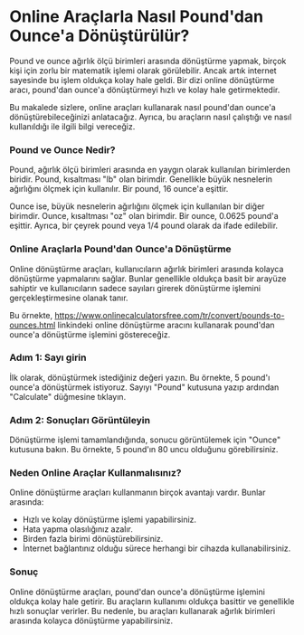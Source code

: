 Online Araçlarla Nasıl Pound'dan Ounce'a Dönüştürülür?
======================================================

Pound ve ounce ağırlık ölçü birimleri arasında dönüştürme yapmak, birçok kişi için zorlu bir matematik işlemi olarak görülebilir. Ancak artık internet sayesinde bu işlem oldukça kolay hale geldi. Bir dizi online dönüştürme aracı, pound'dan ounce'a dönüştürmeyi hızlı ve kolay hale getirmektedir.

Bu makalede sizlere, online araçları kullanarak nasıl pound'dan ounce'a dönüştürebileceğinizi anlatacağız. Ayrıca, bu araçların nasıl çalıştığı ve nasıl kullanıldığı ile ilgili bilgi vereceğiz.

### Pound ve Ounce Nedir?

Pound, ağırlık ölçü birimleri arasında en yaygın olarak kullanılan birimlerden biridir. Pound, kısaltması "lb" olan birimdir. Genellikle büyük nesnelerin ağırlığını ölçmek için kullanılır. Bir pound, 16 ounce'a eşittir.

Ounce ise, büyük nesnelerin ağırlığını ölçmek için kullanılan bir diğer birimdir. Ounce, kısaltması "oz" olan birimdir. Bir ounce, 0.0625 pound'a eşittir. Ayrıca, bir çeyrek pound veya 1/4 pound olarak da ifade edilebilir.

### Online Araçlarla Pound'dan Ounce'a Dönüştürme

Online dönüştürme araçları, kullanıcıların ağırlık birimleri arasında kolayca dönüştürme yapmalarını sağlar. Bunlar genellikle oldukça basit bir arayüze sahiptir ve kullanıcıların sadece sayıları girerek dönüştürme işlemini gerçekleştirmesine olanak tanır.

Bu örnekte, <https://www.onlinecalculatorsfree.com/tr/convert/pounds-to-ounces.html> linkindeki online dönüştürme aracını kullanarak pound'dan ounce'a dönüştürme işlemini göstereceğiz.

### Adım 1: Sayı girin

İlk olarak, dönüştürmek istediğiniz değeri yazın. Bu örnekte, 5 pound'ı ounce'a dönüştürmek istiyoruz. Sayıyı "Pound" kutusuna yazıp ardından "Calculate" düğmesine tıklayın.

### Adım 2: Sonuçları Görüntüleyin

Dönüştürme işlemi tamamlandığında, sonucu görüntülemek için "Ounce" kutusuna bakın. Bu örnekte, 5 pound'ın 80 uncu olduğunu görebilirsiniz.

### Neden Online Araçlar Kullanmalısınız?

Online dönüştürme araçları kullanmanın birçok avantajı vardır. Bunlar arasında:

- Hızlı ve kolay dönüştürme işlemi yapabilirsiniz.
- Hata yapma olasılığınız azalır.
- Birden fazla birimi dönüştürebilirsiniz.
- İnternet bağlantınız olduğu sürece herhangi bir cihazda kullanabilirsiniz.

### Sonuç

Online dönüştürme araçları, pound'dan ounce'a dönüştürme işlemini oldukça kolay hale getirir. Bu araçların kullanımı oldukça basittir ve genellikle hızlı sonuçlar verirler. Bu nedenle, bu araçları kullanarak ağırlık birimleri arasında kolayca dönüştürme yapabilirsiniz.